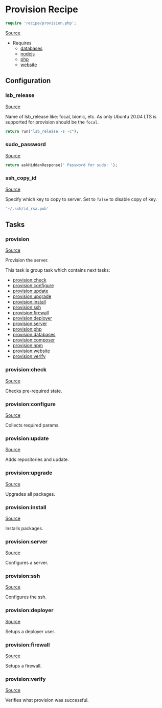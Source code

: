 <!-- DO NOT EDIT THIS FILE! -->
<!-- Instead edit recipe/provision.php -->
<!-- Then run bin/docgen -->

# Provision Recipe

```php
require 'recipe/provision.php';
```

[Source](/recipe/provision.php)

* Requires
  * [databases](/docs/recipe/provision/databases.md)
  * [nodejs](/docs/recipe/provision/nodejs.md)
  * [php](/docs/recipe/provision/php.md)
  * [website](/docs/recipe/provision/website.md)

## Configuration
### lsb_release
[Source](https://github.com/deployphp/deployer/blob/master/recipe/provision.php#L17)

Name of lsb_release like: focal, bionic, etc.
As only Ubuntu 20.04 LTS is supported for provision should be the `focal`.

```php title="Default value"
return run("lsb_release -s -c");
```


### sudo_password
[Source](https://github.com/deployphp/deployer/blob/master/recipe/provision.php#L244)



```php title="Default value"
return askHiddenResponse(' Password for sudo: ');
```


### ssh_copy_id
[Source](https://github.com/deployphp/deployer/blob/master/recipe/provision.php#L250)

Specify which key to copy to server.
Set to `false` to disable copy of key.

```php title="Default value"
'~/.ssh/id_rsa.pub'
```



## Tasks

### provision
[Source](https://github.com/deployphp/deployer/blob/master/recipe/provision.php#L22)

Provision the server.




This task is group task which contains next tasks:
* [provision:check](/docs/recipe/provision.md#provisioncheck)
* [provision:configure](/docs/recipe/provision.md#provisionconfigure)
* [provision:update](/docs/recipe/provision.md#provisionupdate)
* [provision:upgrade](/docs/recipe/provision.md#provisionupgrade)
* [provision:install](/docs/recipe/provision.md#provisioninstall)
* [provision:ssh](/docs/recipe/provision.md#provisionssh)
* [provision:firewall](/docs/recipe/provision.md#provisionfirewall)
* [provision:deployer](/docs/recipe/provision.md#provisiondeployer)
* [provision:server](/docs/recipe/provision.md#provisionserver)
* [provision:php](/docs/recipe/provision/php.md#provisionphp)
* [provision:databases](/docs/recipe/provision/databases.md#provisiondatabases)
* [provision:composer](/docs/recipe/provision/php.md#provisioncomposer)
* [provision:npm](/docs/recipe/provision/nodejs.md#provisionnpm)
* [provision:website](/docs/recipe/provision/website.md#provisionwebsite)
* [provision:verify](/docs/recipe/provision.md#provisionverify)


### provision:check
[Source](https://github.com/deployphp/deployer/blob/master/recipe/provision.php#L41)

Checks pre-required state.




### provision:configure
[Source](https://github.com/deployphp/deployer/blob/master/recipe/provision.php#L71)

Collects required params.




### provision:update
[Source](https://github.com/deployphp/deployer/blob/master/recipe/provision.php#L117)

Adds repositories and update.




### provision:upgrade
[Source](https://github.com/deployphp/deployer/blob/master/recipe/provision.php#L132)

Upgrades all packages.




### provision:install
[Source](https://github.com/deployphp/deployer/blob/master/recipe/provision.php#L139)

Installs packages.




### provision:server
[Source](https://github.com/deployphp/deployer/blob/master/recipe/provision.php#L173)

Configures a server.




### provision:ssh
[Source](https://github.com/deployphp/deployer/blob/master/recipe/provision.php#L234)

Configures the ssh.




### provision:deployer
[Source](https://github.com/deployphp/deployer/blob/master/recipe/provision.php#L253)

Setups a deployer user.




### provision:firewall
[Source](https://github.com/deployphp/deployer/blob/master/recipe/provision.php#L300)

Setups a firewall.




### provision:verify
[Source](https://github.com/deployphp/deployer/blob/master/recipe/provision.php#L308)

Verifies what provision was successful.




